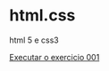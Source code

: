 # html.css
 html 5 e css3


<a href="https://leandrogall.github.io/html.css/Exercicios/ex001/index.html"> Executar o exercicio 001 </a>